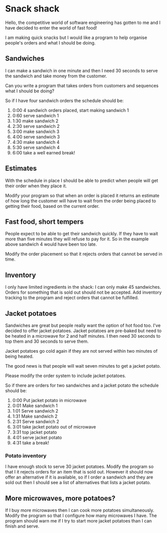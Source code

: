 # Snack shack

Hello, the competitive world of software engineering has gotten to me and I have decided to enter the world of fast food!

I am making quick snacks but I would like a program to help organise people's orders and what I should be doing.

## Sandwiches

I can make a sandwich in one minute and then I need 30 seconds to serve the sandwich and take money from the customer.

Can you write a program that takes orders from customers and sequences what I should be doing?

So if I have four sandwich orders the schedule should be:

1. 0:00 4 sandwich orders placed, start making sandwich 1
1. 0:60 serve sandwich 1
1. 1:30 make sandwich 2
1. 2:30 serve sandwich 2
1. 3:00 make sandwich 3
1. 4:00 serve sandwich 3
1. 4:30 make sandwich 4
1. 5:30 serve sandwich 4
1. 6:00 take a well earned break!

## Estimates

With the schedule in place I should be able to predict when people will get their order when they place it.

Modify your program so that when an order is placed it returns an estimate of how long the customer will have to wait from the order being placed to getting their food, based on the current order.

## Fast food, short tempers

People expect to be able to get their sandwich quickly. If they have to wait more than five minutes they will refuse to pay for it. So in the example above sandwich 4 would have been too late.

Modify the order placement so that it rejects orders that cannot be served in time.

## Inventory

I only have limited ingredients in the shack: I can only make 45 sandwiches. Orders for something that is sold out should not be accepted. Add inventory tracking to the program and reject orders that cannot be fulfilled.

## Jacket potatoes

Sandwiches are great but people really want the option of hot food too. I've decided to offer jacket potatoes. Jacket potatoes are pre-baked but need to be heated in a microwave for 2 and half minutes. I then need 30 seconds to top them and 30 seconds to serve them.

Jacket potatoes go cold again if they are not served within two minutes of being heated.

The good news is that people will wait seven minutes to get a jacket potato.

Please modify the order system to include jacket potatoes.

So if there are orders for two sandwiches and a jacket potato the schedule should be:

1. 0:00 Put jacket potato in microwave
1. 0:01 Make sandwich 1
1. 1:01 Serve sandwich 2
1. 1:31 Make sandwich 2
1. 2:31 Serve sandwich 2
1. 3:01 take jacket potato out of microwave
1. 3:31 top jacket potato
1. 4:01 serve jacket potato
1. 4:31 take a break!

### Potato inventory

 I have enough stock to serve 30 jacket potatoes. Modify the program so that I it rejects orders for an item that is sold out. However it should now offer an alternative if it is available, so if I order a sandwich and they are sold out then I should see a list of alternatives that lists a jacket potato.

## More microwaves, more potatoes?

If I buy more microwaves then I can cook more potatoes simultaneously. Modify the program so that I configure how many microwaves I have. The program should warn me if I try to start more jacket potatoes than I can finish and serve.
